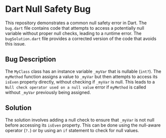 # Dart Null Safety Bug

This repository demonstrates a common null safety error in Dart.  The `bug.dart` file contains code that attempts to access a potentially null variable without proper null checks, leading to a runtime error.  The `bugSolution.dart` file provides a corrected version of the code that avoids this issue.

## Bug Description

The `MyClass` class has an instance variable `_myVar` that is nullable (`int?`).  The `myMethod` function assigns a value to `_myVar` but then attempts to access its `isEven` property directly, without checking if `_myVar` is null.  This leads to a `Null check operator used on a null value` error if `myMethod` is called without `_myVar` previously being assigned.

## Solution

The solution involves adding a null check to ensure that `_myVar` is not null before accessing its `isEven` property.  This can be done using the null-aware operator (`?.`) or by using an `if` statement to check for null values.